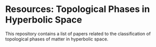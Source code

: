 # Resources: Topological Phases in Hyperbolic Space

This repository contains a list of papers related to the classification of topological phases of matter in hyperbolic space.
